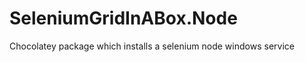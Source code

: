 SeleniumGridInABox.Node
=======================

Chocolatey package which installs a selenium node windows service
